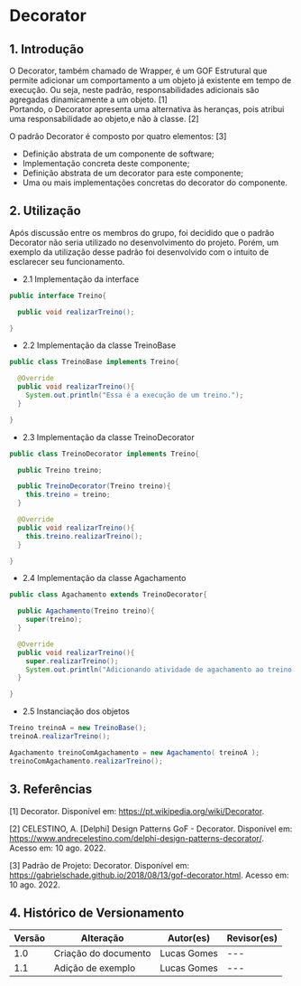 # Decorator

## 1. Introdução
O Decorator, também chamado de Wrapper, é um GOF Estrutural que permite adicionar um comportamento a um objeto já existente em tempo de execução. Ou seja, neste padrão, responsabilidades adicionais são 
agregadas dinamicamente a um objeto. [1] </br>
Portando, o Decorator apresenta uma alternativa às heranças, pois atribui uma responsabilidade ao objeto,e não à classe. [2]

O padrão Decorator é composto por quatro elementos: [3] 
* Definição abstrata de um componente de software;
* Implementação concreta deste componente;
* Definição abstrata de um decorator para este componente;
* Uma ou mais implementações concretas do decorator do componente.

## 2. Utilização
Após discussão entre os membros do grupo, foi decidido que o padrão Decorator não seria utilizado no desenvolvimento do projeto. Porém, um exemplo da utilização desse padrão foi desenvolvido com o intuito de esclarecer seu funcionamento.

* 2.1 Implementação da interface

```java
public interface Treino{

  public void realizarTreino();

}
```
* 2.2 Implementação da classe TreinoBase

```java
public class TreinoBase implements Treino{

  @Override
  public void realizarTreino(){
    System.out.println("Essa é a execução de um treino.");
  }

}
```
* 2.3 Implementação da classe TreinoDecorator

```java
public class TreinoDecorator implements Treino{

  public Treino treino;

  public TreinoDecorator(Treino treino){
    this.treino = treino;
  }

  @Override
  public void realizarTreino(){
    this.treino.realizarTreino();
  }

}
```
* 2.4 Implementação da classe Agachamento

```java
public class Agachamento extends TreinoDecorator{

  public Agachamento(Treino treino){
    super(treino);
  }

  @Override
  public void realizarTreino(){
    super.realizarTreino();
    System.out.println("Adicionando atividade de agachamento ao treino.");
  }

}
```
* 2.5 Instanciação dos objetos

```java
Treino treinoA = new TreinoBase();
treinoA.realizarTreino();

Agachamento treinoComAgachamento = new Agachamento( treinoA );
treinoComAgachamento.realizarTreino();
```


## 3. Referências

[1] Decorator. Disponível em: <https://pt.wikipedia.org/wiki/Decorator>.

[2] CELESTINO, A. [Delphi] Design Patterns GoF - Decorator. Disponível em: <https://www.andrecelestino.com/delphi-design-patterns-decorator/>. Acesso em: 10 ago. 2022.

[3] Padrão de Projeto: Decorator. Disponível em: <https://gabrielschade.github.io/2018/08/13/gof-decorator.html>. Acesso em: 10 ago. 2022.


## 4. Histórico de Versionamento

| Versão | Alteração                        | Autor(es)    | Revisor(es) |
| ------ | -------------------------------- | ------------ | ----------- |
| 1.0    | Criação do documento             | Lucas Gomes | ---         |
| 1.1    | Adição de exemplo             | Lucas Gomes | ---         |

